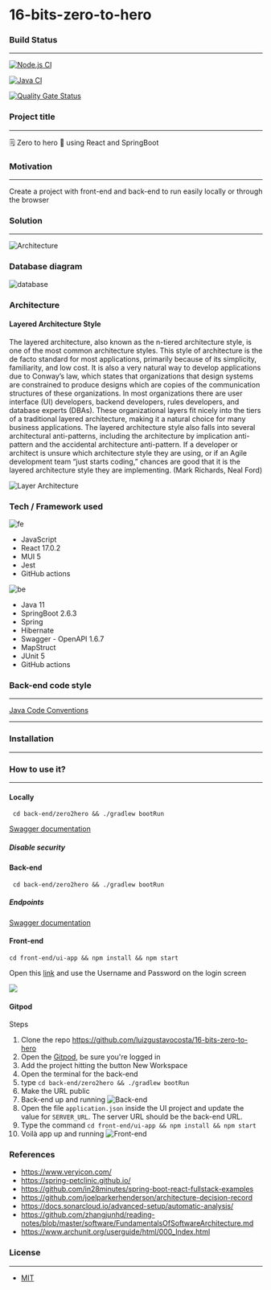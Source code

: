# 16-bits-zero-to-hero

### Build Status
<hr>

[![Node.js CI](https://github.com/luizgustavocosta/16-bits-zero-to-hero/actions/workflows/node.js.yml/badge.svg)](https://github.com/luizgustavocosta/16-bits-zero-to-hero/actions/workflows/node.js.yml)

[![Java CI](https://github.com/luizgustavocosta/16-bits-zero-to-hero/actions/workflows/gradle.yml/badge.svg)](https://github.com/luizgustavocosta/16-bits-zero-to-hero/actions/workflows/gradle.yml)

[![Quality Gate Status](https://sonarcloud.io/api/project_badges/measure?project=luizgustavocosta_16-bits-zero-to-hero&metric=alert_status)](https://sonarcloud.io/summary/new_code?id=luizgustavocosta_16-bits-zero-to-hero)

### Project title
<hr>
🗒 Zero to hero 🚀 using React and SpringBoot

### Motivation
<hr>
Create a project with front-end and back-end to run easily locally or through the browser

### Solution
<hr>

![Architecture](documentation/images/Architectural_diagram.png)

### Database diagram
![database](documentation/images/ER_Diagram.png)

### Architecture 
#### Layered Architecture Style

The layered architecture, also known as the n-tiered architecture style, is one of the most common architecture styles. This style of architecture is the de facto standard for most applications, primarily because of its simplicity, familiarity, and low cost. It is also a very natural way to develop applications due to Conway’s law, which states that organizations that design systems are constrained to produce designs which are copies of the communication structures of these organizations. In most organizations there are user interface (UI) developers, backend developers, rules developers, and database experts (DBAs). These organizational layers fit nicely into the tiers of a traditional layered architecture, making it a natural choice for many business applications. The layered architecture style also falls into several architectural anti-patterns, including the architecture by implication anti-pattern and the accidental architecture anti-pattern. If a developer or architect is unsure which architecture style they are using, or if an Agile development team “just starts coding,” chances are good that it is the layered architecture style they are implementing. (Mark Richards, Neal Ford)

![Layer Architecture](documentation/images/Layer.png)

### Tech / Framework used

![fe](documentation/images/front-end-language-32.png)
- JavaScript
- React 17.0.2
- MUI 5
- Jest
- GitHub actions

![be](documentation/images/java-development-32.png)
- Java 11
- SpringBoot 2.6.3
- Spring
- Hibernate
- Swagger - OpenAPI 1.6.7
- MapStruct
- JUnit 5
- GitHub actions

### Back-end code style
<hr>

[Java Code Conventions](https://www.oracle.com/java/technologies/javase/codeconventions-contents.html)

<hr>

### Installation
<hr>

### How to use it?
<hr>

#### Locally
```
 cd back-end/zero2hero && ./gradlew bootRun
```
[Swagger documentation](http://localhost:8080/swagger-ui/index.html)

##### Disable security
#### Back-end

```
 cd back-end/zero2hero && ./gradlew bootRun
```

##### Endpoints
[Swagger documentation](http://localhost:8080/swagger-ui/index.html)


#### Front-end

```
cd front-end/ui-app && npm install && npm start
```

Open this [link](http://localhost:3000/) and use the Username and Password on the login screen

<kdb><img src="https://github.com/luizgustavocosta/16-bits-zero-to-hero/blob/main/documentation/images/login.png"/></kdb>

#### Gitpod

Steps

1. Clone the repo https://github.com/luizgustavocosta/16-bits-zero-to-hero
2. Open the [Gitpod](https://www.gitpod.io/), be sure you're logged in
3. Add the project hitting the button New Workspace
4. Open the terminal for the back-end
5. type ```cd back-end/zero2hero && ./gradlew bootRun```
6. Make the URL public
7. Back-end up and running ![Back-end](documentation/images/Gitpod-backend.png) 
8. Open the file ``application.json`` inside the UI project and update the value for ``SERVER_URL``. The server URL should be the back-end URL.
9. Type the command ``cd front-end/ui-app && npm install && npm start``
10. Voilà app up and running ![Front-end](documentation/images/React-frontend.png)

### References

- https://www.veryicon.com/
- https://spring-petclinic.github.io/
- https://github.com/in28minutes/spring-boot-react-fullstack-examples
- https://github.com/joelparkerhenderson/architecture-decision-record
- https://docs.sonarcloud.io/advanced-setup/automatic-analysis/
- https://github.com/zhangjunhd/reading-notes/blob/master/software/FundamentalsOfSoftwareArchitecture.md
- https://www.archunit.org/userguide/html/000_Index.html

### License
<hr>

+ [MIT](https://choosealicense.com/licenses/mit/)